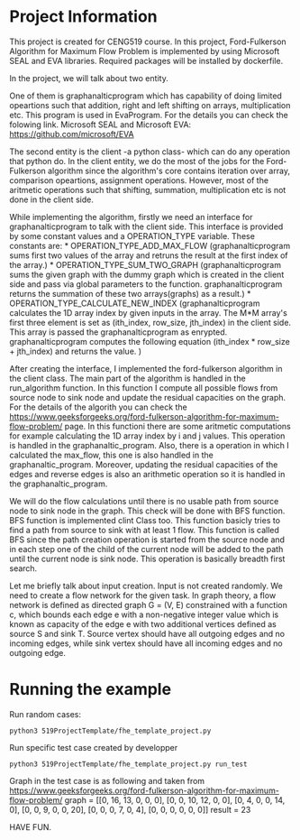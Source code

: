 # Project Information
This project is created for CENG519 course. In this project, Ford-Fulkerson Algorithm for Maximum Flow Problem is implemented by using Microsoft SEAL and EVA libraries. Required packages will be installed by dockerfile. 

In the project, we will talk about two entity. 

One of them is graphanalticprogram which has capability of doing limited opeartions such that addition, right and left shifting on arrays, multiplication etc. This program is used in EvaProgram. For the details you can check the folowing link. Microsoft SEAL and Microsoft EVA: https://github.com/microsoft/EVA

The second entity is the client -a python class- which can do any operation that python do. In the client entity, we do the most of the jobs for the Ford-Fulkerson algorithm since the algorithm's core contains iteration over array, comparison opeartions, assignment operations. However, most of the aritmetic operations such that shifting, summation, multiplication etc is not done in the client side.

While implementing the algorithm, firstly we need an interface for graphanalticprogram to talk with the client side. This interface is provided by some constant values and a OPERATION_TYPE variable. These constants are:
    * OPERATION_TYPE_ADD_MAX_FLOW (graphanalticprogram sums first two values of the array and retruns the result at the first index of the array.)
    * OPERATION_TYPE_SUM_TWO_GRAPH (graphanalticprogram sums the given graph with the dummy graph which is created in the client side and pass via global parameters to the function. graphanalticprogram returns the summation of these two arrays(graphs) as a result.)
    * OPERATION_TYPE_CALCULATE_NEW_INDEX (graphanalticprogram calculates the 1D array index by given inputs in the array. The M*M array's first three element is set as (ith_index, row_size, jth_index) in the client side. This array is passed the graphanalticprogram as enrypted. graphanalticprogram computes the following equation (ith_index \* row_size + jth_index) and returns the value. )

After creating the interface, I implemented the ford-fulkerson algorithm in the client class. The main part of the algorithm is handled in the run_algorithm function. In this function I compute all possible flows from source node to sink node and update the residual capacities on the graph. For the details of the algorith you can check the https://www.geeksforgeeks.org/ford-fulkerson-algorithm-for-maximum-flow-problem/ page. In this functioni there are some aritmetic computations for example calculating the 1D array index by i and j values. This operation is handled in the graphanaltic_program. Also, there is a operation in which I calculated the max_flow, this one is also handled in the graphanaltic_program. Moreover, updating the residual capacities of the edges and reverse edges is also an arithmetic operation so it is handled in the graphanaltic_program. 

We will do the flow calculations until there is no usable path from source node to sink node in the graph. This check will be done with BFS function. BFS function is implemented clint Class too. This function basicly tries to find a path from source to sink with at least 1 flow. This function is called BFS since the path creation operation is started from the source node and in each step one of the child of the current node will be added to the path until the current node is sink node. This operation is basically breadth first search. 

Let me briefly talk about input creation. Input is not created randomly. We need to create a flow network for the given task. In graph theory, a flow network is defined as directed graph G = (V, E) constrained with a function c, which bounds each edge e with a non-negative integer value which is known as capacity of the edge e with two additional vertices defined as source S and sink T. Source vertex should have all outgoing edges and no incoming edges, while sink vertex should have all incoming edges and no outgoing edge. 


# Running the example

Run random cases: 
```
python3 519ProjectTemplate/fhe_template_project.py
```

Run specific test case created by developper
```
python3 519ProjectTemplate/fhe_template_project.py run_test
```

Graph in the test case is as following and taken from https://www.geeksforgeeks.org/ford-fulkerson-algorithm-for-maximum-flow-problem/
graph = [[0, 16, 13, 0, 0, 0],
        [0, 0, 10, 12, 0, 0],
        [0, 4, 0, 0, 14, 0],
        [0, 0, 9, 0, 0, 20],
        [0, 0, 0, 7, 0, 4],
        [0, 0, 0, 0, 0, 0]]
result = 23 

HAVE FUN.